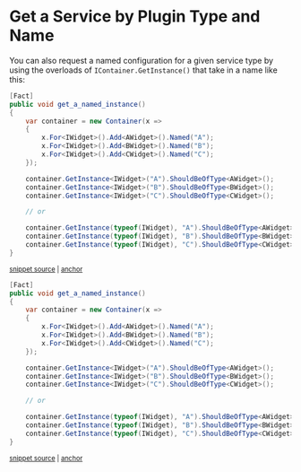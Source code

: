 # Get a Service by Plugin Type and Name

You can also request a named configuration for a given service type by using the overloads of `IContainer.GetInstance()` that take in a name like this:

<!-- snippet: sample_GetInstance-by-name -->
<a id='snippet-sample_getinstance-by-name'></a>
```cs
[Fact]
public void get_a_named_instance()
{
    var container = new Container(x =>
    {
        x.For<IWidget>().Add<AWidget>().Named("A");
        x.For<IWidget>().Add<BWidget>().Named("B");
        x.For<IWidget>().Add<CWidget>().Named("C");
    });

    container.GetInstance<IWidget>("A").ShouldBeOfType<AWidget>();
    container.GetInstance<IWidget>("B").ShouldBeOfType<BWidget>();
    container.GetInstance<IWidget>("C").ShouldBeOfType<CWidget>();

    // or

    container.GetInstance(typeof(IWidget), "A").ShouldBeOfType<AWidget>();
    container.GetInstance(typeof(IWidget), "B").ShouldBeOfType<BWidget>();
    container.GetInstance(typeof(IWidget), "C").ShouldBeOfType<CWidget>();
}
```
<sup><a href='https://github.com/JasperFx/lamar/blob/master/src/Lamar.Testing/IoC/Acceptance/get_all_instances.cs#L63-L85' title='Snippet source file'>snippet source</a> | <a href='#snippet-sample_getinstance-by-name' title='Start of snippet'>anchor</a></sup>
<a id='snippet-sample_getinstance-by-name-1'></a>
```cs
[Fact]
public void get_a_named_instance()
{
    var container = new Container(x =>
    {
        x.For<IWidget>().Add<AWidget>().Named("A");
        x.For<IWidget>().Add<BWidget>().Named("B");
        x.For<IWidget>().Add<CWidget>().Named("C");
    });

    container.GetInstance<IWidget>("A").ShouldBeOfType<AWidget>();
    container.GetInstance<IWidget>("B").ShouldBeOfType<BWidget>();
    container.GetInstance<IWidget>("C").ShouldBeOfType<CWidget>();

    // or

    container.GetInstance(typeof(IWidget), "A").ShouldBeOfType<AWidget>();
    container.GetInstance(typeof(IWidget), "B").ShouldBeOfType<BWidget>();
    container.GetInstance(typeof(IWidget), "C").ShouldBeOfType<CWidget>();
}
```
<sup><a href='https://github.com/JasperFx/lamar/blob/master/src/StructureMap.Testing/Examples/Resolving/SimpleScenarios.cs#L26-L48' title='Snippet source file'>snippet source</a> | <a href='#snippet-sample_getinstance-by-name-1' title='Start of snippet'>anchor</a></sup>
<!-- endSnippet -->
